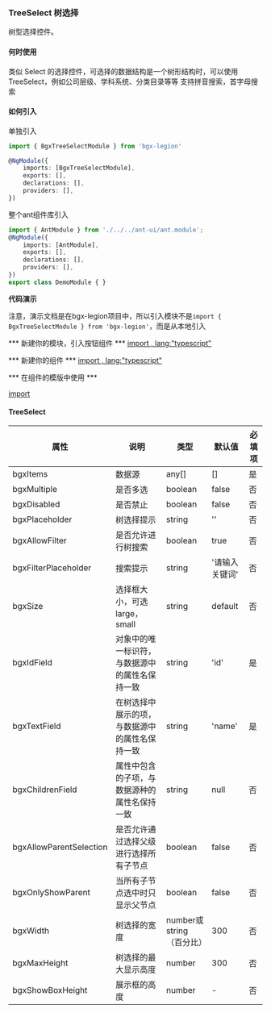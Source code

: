 ### TreeSelect 树选择 ###

树型选择控件。

#### 何时使用 ####

类似 Select 的选择控件，可选择的数据结构是一个树形结构时，可以使用 TreeSelect，例如公司层级、学科系统、分类目录等等
支持拼音搜索，首字母搜索

#### 如何引入 ####
单独引入
``` typescript
import { BgxTreeSelectModule } from 'bgx-legion'

@NgModule({
    imports: [BgxTreeSelectModule],
    exports: [],
    declarations: [],
    providers: [],
})

```

整个ant组件库引入
``` typescript
import { AntModule } from './../../ant-ui/ant.module';
@NgModule({
    imports: [AntModule],
    exports: [],
    declarations: [],
    providers: [],
})
export class DemoModule { }
```

**代码演示**

注意，演示文档是在bgx-legion项目中，所以引入模块不是`import { BgxTreeSelectModule } from 'bgx-legion'`，而是从本地引入

*** 新建你的模块，引入按钮组件 ***
[import , lang:"typescript"](tree-demo.module.ts)

*** 新建你的组件 ***
[import , lang:"typescript"](tree-demo.component.ts)

*** 在组件的模版中使用 ***

[import](tree-demo.component.1.html)

#### TreeSelect
属性|说明|类型|默认值|必填项
---|---|---|---|---
bgxItems|数据源 |	any[]	|[]|是
bgxMultiple  |	是否多选|	boolean	|false|否
bgxDisabled  |	是否禁止|	boolean|	false|否
bgxPlaceholder| 树选择提示|string| ''|否
bgxAllowFilter  | 是否允许进行树搜索 | boolean| true| 否
bgxFilterPlaceholder  |	搜索提示|	string|	'请输入关键词'|否
bgxSize|选择框大小，可选 large，small|string|default|否
bgxIdField  |	对象中的唯一标识符，与数据源中的属性名保持一致	| string | 'id'	|是
bgxTextField | 在树选择中展示的项，与数据源中的属性名保持一致 | string | 'name' |是
bgxChildrenField | 属性中包含的子项，与数据源种的属性名保持一致 | string | null |否
bgxAllowParentSelection | 是否允许通过选择父级进行选择所有子节点| boolean|false|否
bgxOnlyShowParent | 当所有子节点选中时只显示父节点| boolean|false|否
bgxWidth|树选择的宽度|number或string（百分比）|300|否
bgxMaxHeight|树选择的最大显示高度|number|300|否
bgxShowBoxHeight|展示框的高度|number|-|否

